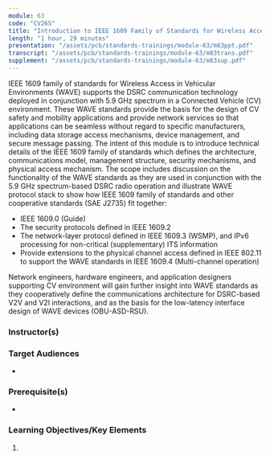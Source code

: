 ```yaml
---
module: 63
code: "CV265"
title: "Introduction to IEEE 1609 Family of Standards for Wireless Access in a Vehicular Environments (WAVE) (New 2021)"
length: "1 hour, 29 minutes"
presentation: "/assets/pcb/standards-trainings/module-63/m63ppt.pdf"
transcript: "/assets/pcb/standards-trainings/module-63/m63trans.pdf"
supplement: "/assets/pcb/standards-trainings/module-63/m63sup.pdf"
---
```

IEEE 1609 family of standards for Wireless Access in Vehicular Environments (WAVE) supports the DSRC communication technology deployed in conjunction with 5.9 GHz spectrum in a Connected Vehicle (CV) environment. These WAVE standards provide the basis for the design of CV safety and mobility applications and provide network services so that applications can be seamless without regard to specific manufacturers, including data storage access mechanisms, device management, and secure message passing.
The intent of this module is to introduce technical details of the IEEE 1609 family of standards which defines the architecture, communications model, management structure, security mechanisms, and physical access mechanism. The scope includes discussion on the functionality of the WAVE standards as they are used in conjunction with the 5.9 GHz spectrum-based DSRC radio operation and illustrate WAVE protocol stack to show how IEEE 1609 family of standards and other cooperative standards (SAE J2735) fit together:

* IEEE 1609.0 (Guide)
* The security protocols defined in IEEE 1609.2
* The network-layer protocol defined in IEEE 1609.3 (WSMP), and IPv6 processing for non-critical (supplementary) ITS information
* Provide extensions to the physical channel access defined in IEEE 802.11 to support the WAVE standards in IEEE 1609.4 (Multi-channel operation)

Network engineers, hardware engineers, and application designers supporting CV environment will gain further insight into WAVE standards as they cooperatively define the communications architecture for DSRC-based V2V and V2I interactions, and as the basis for the low-latency interface design of WAVE devices (OBU-ASD-RSU).

### Instructor(s)


### Target Audiences
* 

### Prerequisite(s)
* 

### Learning Objectives/Key Elements
1. 
